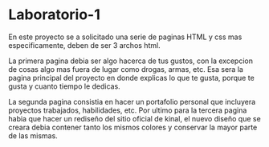 # Laboratorio-1
En este proyecto se a solicitado una serie de paginas HTML y css mas especificamente, deben de ser 3 archos html.

La primera pagina debia ser algo hacerca de tus gustos, con la excepcion de cosas algo mas fuera de lugar como drogas, armas, etc. Esa sera la pagina principal del proyecto en donde explicas lo que te gusta, porque te gusta y cuanto tiempo le dedicas.

La segunda pagina consistia en hacer un portafolio personal que incluyera proyectos trabajados, habilidades, etc. Por ultimo para la tercera pagina habia que hacer un rediseño del sitio oficial de kinal, el nuevo diseño que se creara debia contener tanto los mismos colores y conservar la mayor parte de las mismas.
